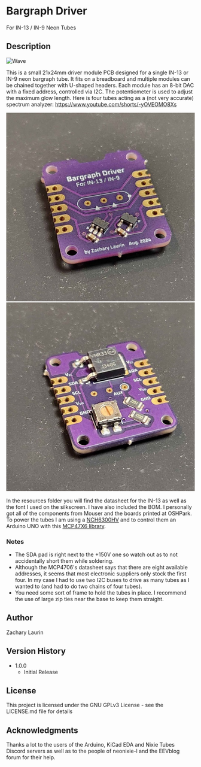 # Bargraph Driver

For IN-13 / IN-9 Neon Tubes

## Description

![Wave](Images/Wave.gif)

This is a small 21x24mm driver module PCB designed for a single IN-13 or IN-9 neon bargraph tube. It fits on a breadboard and multiple modules can be chained together with U-shaped headers. Each module has an 8-bit DAC with a fixed address, controlled via I2C. The potentiometer is used to adjust the maximum glow length. Here is four tubes acting as a (not very accurate) spectrum analyzer: https://www.youtube.com/shorts/-yOVEOMO8Xs

![Front](Images/Front.jpg)
![Back](Images/Back.jpg)

In the resources folder you will find the datasheet for the IN-13 as well as the font I used on the silkscreen. I have also included the BOM. I personally got all of the components from Mouser and the boards printed at OSHPark. To power the tubes I am using a [NCH6300HV](https://omnixie.com/products/nch6300hv-nixie-hv-power-module) and to control them an Arduino UNO with this [MCP47X6 library](https://github.com/uChip/MCP47X6).

### Notes

* The SDA pad is right next to the +150V one so watch out as to not accidentally short them while soldering.
* Although the MCP4706's datasheet says that there are eight available addresses, it seems that most electronic suppliers only stock the first four. In my case I had to use two I2C buses to drive as many tubes as I wanted to (and had to do two chains of four tubes).
* You need some sort of frame to hold the tubes in place. I recommend the use of large zip ties near the base to keep them straight.

## Author

Zachary Laurin

## Version History

* 1.0.0
    * Initial Release

## License

This project is licensed under the GNU GPLv3 License - see the LICENSE.md file for details

## Acknowledgments

Thanks a lot to the users of the Arduino, KiCad EDA and Nixie Tubes Discord servers as well as to the people of neonixie-l and the EEVblog forum for their help.
